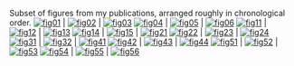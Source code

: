 

Subset of figures from my publications, arranged roughly in chronological order.
[![fig01](../assets/thumbnails/thumbnails/01.jpg)](../assets/thumbnails/fullsize/01.jpg) | [![fig02](../assets/thumbnails/thumbnails/02.jpg)](../assets/thumbnails/fullsize/02.jpg) | [![fig03](../assets/thumbnails/thumbnails/03.jpg)](../assets/thumbnails/fullsize/03.jpg)
[![fig04](../assets/thumbnails/thumbnails/04.jpg)](../assets/thumbnails/fullsize/04.jpg) | [![fig05](../assets/thumbnails/thumbnails/05.jpg)](../assets/thumbnails/fullsize/05.jpg) | [![fig06](../assets/thumbnails/thumbnails/06.jpg)](../assets/thumbnails/fullsize/06.jpg)
[![fig11](../assets/thumbnails/thumbnails/11.jpg)](../assets/thumbnails/fullsize/11.jpg) | [![fig12](../assets/thumbnails/thumbnails/12.jpg)](../assets/thumbnails/fullsize/12.jpg) | [![fig13](../assets/thumbnails/thumbnails/13.jpg)](../assets/thumbnails/fullsize/13.jpg)
[![fig14](../assets/thumbnails/thumbnails/14.jpg)](../assets/thumbnails/fullsize/14.jpg) | [![fig15](../assets/thumbnails/thumbnails/15.jpg)](../assets/thumbnails/fullsize/15.jpg) | [![fig21](../assets/thumbnails/thumbnails/21.jpg)](../assets/thumbnails/fullsize/21.jpg)
[![fig22](../assets/thumbnails/thumbnails/22.jpg)](../assets/thumbnails/fullsize/22.jpg) | [![fig23](../assets/thumbnails/thumbnails/23.jpg)](../assets/thumbnails/fullsize/23.jpg) | [![fig24](../assets/thumbnails/thumbnails/24.jpg)](../assets/thumbnails/fullsize/24.jpg)
[![fig31](../assets/thumbnails/thumbnails/31.jpg)](../assets/thumbnails/fullsize/31.jpg) | [![fig32](../assets/thumbnails/thumbnails/32.jpg)](../assets/thumbnails/fullsize/32.jpg) | [![fig41](../assets/thumbnails/thumbnails/41.jpg)](../assets/thumbnails/fullsize/41.jpg)
[![fig42](../assets/thumbnails/thumbnails/42.jpg)](../assets/thumbnails/fullsize/42.jpg) | [![fig43](../assets/thumbnails/thumbnails/43.jpg)](../assets/thumbnails/fullsize/43.jpg) | [![fig44](../assets/thumbnails/thumbnails/44.jpg)](../assets/thumbnails/fullsize/44.jpg)
[![fig51](../assets/thumbnails/thumbnails/51.jpg)](../assets/thumbnails/fullsize/51.jpg) | [![fig52](../assets/thumbnails/thumbnails/52.jpg)](../assets/thumbnails/fullsize/52.jpg) | [![fig53](../assets/thumbnails/thumbnails/53.jpg)](../assets/thumbnails/fullsize/53.jpg)
[![fig54](../assets/thumbnails/thumbnails/54.jpg)](../assets/thumbnails/fullsize/54.jpg) | [![fig55](../assets/thumbnails/thumbnails/55.jpg)](../assets/thumbnails/fullsize/55.jpg) | [![fig56](../assets/thumbnails/thumbnails/56.jpg)](../assets/thumbnails/fullsize/56.jpg)
